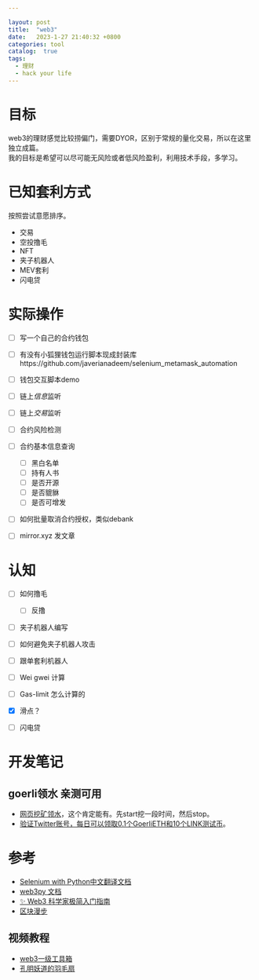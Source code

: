 ```yaml
---

layout: post
title:  "web3"
date:   2023-1-27 21:40:32 +0800
categories: tool
catalog:  true
tags:
  - 理财 
  - hack your life
---
```


# 目标
web3的理财感觉比较捞偏门，需要DYOR，区别于常规的量化交易，所以在这里独立成篇。<br/>
我的目标是希望可以尽可能无风险或者低风险盈利，利用技术手段，多学习。


# 已知套利方式
按照尝试意愿排序。
* 交易
* 空投撸毛
* NFT
* 夹子机器人
* MEV套利
* 闪电贷




# 实际操作
- [ ] 写一个自己的合约钱包

- [ ] 有没有小狐狸钱包运行脚本现成封装库https://github.com/javerianadeem/selenium_metamask_automation
- [ ] 钱包交互脚本demo
- [ ] 链上*信息*监听
- [ ] 链上*交易*监听
- [ ] 合约风险检测
- [ ] 合约基本信息查询
  - [ ] 黑白名单
  - [ ] 持有人书
  - [ ] 是否开源
  - [ ] 是否貔貅
  - [ ] 是否可增发
- [ ] 如何批量取消合约授权，类似debank
- [ ] mirror.xyz 发文章
      
# 认知
- [ ] 如何撸毛
  - [ ] 反撸
- [ ] 夹子机器人编写
- [ ] 如何避免夹子机器人攻击


- [ ] 跟单套利机器人

- [ ] Wei gwei 计算
- [ ] Gas-limit 怎么计算的
- [x] 滑点？
- [ ] 闪电贷

# 开发笔记

## goerli领水 亲测可用
* [网页挖矿领水](!https://goerli-faucet.pk910.de/)，这个肯定能有。先start挖一段时间，然后stop。 
* [验证Twitter账号，每日可以领取0.1个GoerliETH和10个LINK测试币](!https://faucets.chain.link/)。 


# 参考
* [Selenium with Python中文翻译文档
](!https://selenium-python-zh.readthedocs.io/en/latest/)
* [web3py 文档](!https://web3py.readthedocs.io/en/v5/)
* [✨ Web3 科学家极简入门指南](!https://mirror.xyz/gm365.eth/ad4vbp_qLFKaOrAMtE2YZ6pzMuC3ejam-y_62QogSds)
* [区块漫步](!https://blockwander.com/ethereum-goerli-faucet/ ) 

## 视频教程
* [web3一级工具箱](!https://mirror.xyz/gm365.eth/ad4vbp_qLFKaOrAMtE2YZ6pzMuC3ejam-y_62QogSds)
* [孔明妖道的羽毛扇](!https://space.bilibili.com/391232836)
